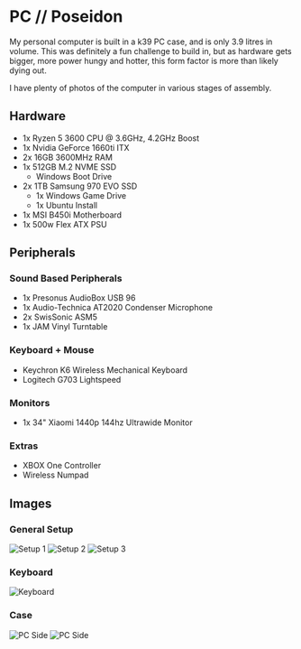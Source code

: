 # PC // Poseidon

My personal computer is built in a k39 PC case, and is only 3.9 litres in volume. This was definitely a fun challenge to
build in, but as hardware gets bigger, more power hungy and hotter, this form factor is more than likely dying out.

I have plenty of photos of the computer in various stages of assembly.

## Hardware

- 1x Ryzen 5 3600 CPU @ 3.6GHz, 4.2GHz Boost
- 1x Nvidia GeForce 1660ti ITX
- 2x 16GB 3600MHz RAM
- 1x 512GB M.2 NVME SSD
    - Windows Boot Drive
- 2x 1TB Samsung 970 EVO SSD
    - 1x Windows Game Drive
    - 1x Ubuntu Install
- 1x MSI B450i Motherboard
- 1x 500w Flex ATX PSU

## Peripherals

### Sound Based Peripherals

- 1x Presonus AudioBox USB 96
- 1x Audio-Technica AT2020 Condenser Microphone
- 2x SwisSonic ASM5
- 1x JAM Vinyl Turntable

### Keyboard + Mouse

- Keychron K6 Wireless Mechanical Keyboard
- Logitech G703 Lightspeed

### Monitors

- 1x 34" Xiaomi 1440p 144hz Ultrawide Monitor

### Extras

- XBOX One Controller
- Wireless Numpad

## Images

### General Setup

![Setup 1](https://cdn.discordapp.com/attachments/769404248378048512/861446531353935872/20210531_202929.jpg)
![Setup 2](https://cdn.discordapp.com/attachments/769404248378048512/861446530909077514/20210630_233136.jpg)
![Setup 3](https://cdn.discordapp.com/attachments/769404248378048512/861446530367225866/20210701_013044.jpg)

### Keyboard

![Keyboard](https://i.dbyte.xyz/2021-07-NO.jpg)

### Case

![PC Side](https://i.dbyte.xyz/2021-07-i1.jpg)
![PC Side](https://i.dbyte.xyz/2021-07-cl.jpg)
